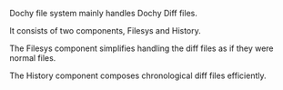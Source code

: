 Dochy file system mainly handles Dochy Diff files.

It consists of two components, Filesys and History.

The Filesys component simplifies handling the diff files as if they were normal files.

The History component composes chronological diff files efficiently.

